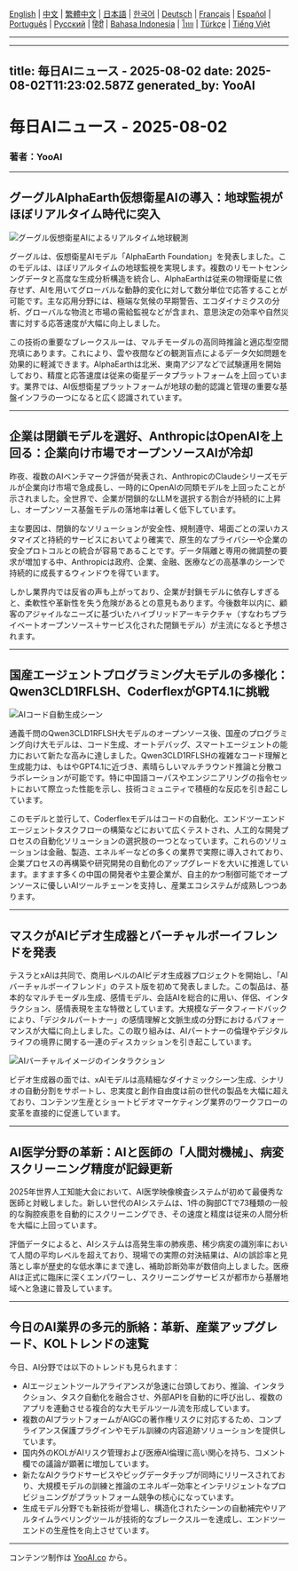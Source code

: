 [English](./en.md) | [中文](./zh.md) | [繁體中文](./zh-TW.md) | [日本語](./ja.md) | [한국어](./ko.md) | [Deutsch](./de.md) | [Français](./fr.md) | [Español](./es.md) | [Português](./pt.md) | [Русский](./ru.md) | [हिंदी](./hi.md) | [Bahasa Indonesia](./id.md) | [ไทย](./th.md) | [Türkçe](./tr.md) | [Tiếng Việt](./vi.md)

---

---
title: 毎日AIニュース - 2025-08-02
date: 2025-08-02T11:23:02.587Z
generated_by: YooAI
---

# 毎日AIニュース - 2025-08-02

### 著者：YooAI

---

## グーグルAlphaEarth仮想衛星AIの導入：地球監視がほぼリアルタイム時代に突入

![グーグル仮想衛星AIによるリアルタイム地球観測](https://images.unsplash.com/photo-1464983953574-0892a716854b?auto=format&fit=crop&w=800&q=80)

グーグルは、仮想衛星AIモデル「AlphaEarth Foundation」を発表しました。このモデルは、ほぼリアルタイムの地球監視を実現します。複数のリモートセンシングデータと高度な生成分析構造を統合し、AlphaEarthは従来の物理衛星に依存せず、AIを用いてグローバルな動静的変化に対して数分単位で応答することが可能です。主な応用分野には、極端な気候の早期警告、エコダイナミクスの分析、グローバルな物流と市場の需給監視などが含まれ、意思決定の効率や自然災害に対する応答速度が大幅に向上しました。

この技術の重要なブレークスルーは、マルチモーダルの高同時推論と適応型空間充填にあります。これにより、雲や夜間などの観測盲点によるデータ欠如問題を効果的に軽減できます。AlphaEarthは北米、東南アジアなどで試験運用を開始しており、精度と応答速度は従来の衛星データプラットフォームを上回っています。業界では、AI仮想衛星プラットフォームが地球の動的認識と管理の重要な基盤インフラの一つになると広く認識されています。

---

## 企業は閉鎖モデルを選好、AnthropicはOpenAIを上回る：企業向け市場でオープンソースAIが冷却

昨夜、複数のAIベンチマーク評価が発表され、AnthropicのClaudeシリーズモデルが企業向け市場で急成長し、一時的にOpenAIの同類モデルを上回ったことが示されました。全世界で、企業が閉鎖的なLLMを選択する割合が持続的に上昇し、オープンソース基盤モデルの落地率は著しく低下しています。

主な要因は、閉鎖的なソリューションが安全性、規制遵守、場面ごとの深いカスタマイズと持続的サービスにおいてより確実で、原生的なプライバシーや企業の安全プロトコルとの統合が容易であることです。データ隔離と専用の微調整の要求が増加する中、Anthropicは政府、企業、金融、医療などの高基準のシーンで持続的に成長するウィンドウを得ています。

しかし業界内では反省の声も上がっており、企業が封鎖モデルに依存しすぎると、柔軟性や革新性を失う危険があるとの意見もあります。今後数年以内に、顧客のアジャイルなニーズに基づいたハイブリッドアーキテクチャ（すなわちプライベートオープンソース＋サービス化された閉鎖モデル）が主流になると予想されます。

---

## 国産エージェントプログラミング大モデルの多様化：Qwen3CLD1RFLSH、CoderflexがGPT4.1に挑戦

![AIコード自動生成シーン](https://images.unsplash.com/photo-1519389950473-47ba0277781c?auto=format&fit=crop&w=800&q=80)

通義千問のQwen3CLD1RFLSH大モデルのオープンソース後、国産のプログラミング向け大モデルは、コード生成、オートデバッグ、スマートエージェントの能力において新たな高みに達しました。Qwen3CLD1RFLSHの複雑なコード理解と生成能力は、もはやGPT4.1に近づき、素晴らしいマルチラウンド推論と分散コラボレーションが可能です。特に中国語コーパスやエンジニアリングの指令セットにおいて際立った性能を示し、技術コミュニティで積極的な反応を引き起こしています。

このモデルと並行して、Coderflexモデルはコードの自動化、エンドツーエンドエージェントタスクフローの構築などにおいて広くテストされ、人工的な開発プロセスの自動化ソリューションの選択肢の一つとなっています。これらのソリューションは金融、製造、エネルギーなどの多くの業界で実際に導入されており、企業プロセスの再構築や研究開発の自動化のアップグレードを大いに推進しています。ますます多くの中国の開発者や主要企業が、自主的かつ制御可能でオープンソースに優しいAIツールチェーンを支持し、産業エコシステムが成熟しつつあります。

---

## マスクがAIビデオ生成器とバーチャルボーイフレンドを発表

テスラとxAIは共同で、商用レベルのAIビデオ生成器プロジェクトを開始し、「AIバーチャルボーイフレンド」のテスト版を初めて発表しました。この製品は、基本的なマルチモーダル生成、感情モデル、会話AIを総合的に用い、伴侶、インタラクション、感情表現を主な特徴としています。大規模なデータフィードバックにより、「デジタルパートナー」の感情理解と文脈生成の分野におけるパフォーマンスが大幅に向上しました。この取り組みは、AIパートナーの倫理やデジタルライフの境界に関する一連のディスカッションを引き起こしています。

![AIバーチャルイメージのインタラクション](https://images.unsplash.com/photo-1506744038136-46273834b3fb?auto=format&fit=crop&w=800&q=80)

ビデオ生成器の面では、xAIモデルは高精細なダイナミックシーン生成、シナリオの自動分割をサポートし、忠実度と創作自由度は前の世代の製品を大幅に超えており、コンテンツ生産とショートビデオマーケティング業界のワークフローの変革を直接的に促進しています。

---

## AI医学分野の革新：AIと医師の「人間対機械」、病変スクリーニング精度が記録更新

2025年世界人工知能大会において、AI医学映像検査システムが初めて最優秀な医師と対戦しました。新しい世代のAIシステムは、1件の胸部CTで73種類の一般的な胸腔疾患を自動的にスクリーニングでき、その速度と精度は従来の人間分析を大幅に上回っています。

評価データによると、AIシステムは高発生率の肺疾患、稀少病変の識別率において人間の平均レベルを超えており、現場での実際の対決結果は、AIの誤診率と見落とし率が歴史的な低水準にまで達し、補助診断効率が数倍向上しました。医療AIは正式に臨床に深くエンパワーし、スクリーニングサービスが都市から基層地域へと急速に普及しています。

---

## 今日のAI業界の多元的脈絡：革新、産業アップグレード、KOLトレンドの速覧

今日、AI分野では以下のトレンドも見られます：

- AIエージェントツールアライアンスが急速に台頭しており、推論、インタラクション、タスク自動化を融合させ、外部APIを自動的に呼び出し、複数のアプリを連動させる複合的な大モデルツール流を形成しています。
- 複数のAIプラットフォームがAIGCの著作権リスクに対応するため、コンプライアンス保護プラグインやモデル訓練の内容追跡ソリューションを提供しています。
- 国内外のKOLがAIリスク管理および医療AI倫理に高い関心を持ち、コメント欄での議論が顕著に増加しています。
- 新たなAIクラウドサービスやビッグデータチップが同時にリリースされており、大規模モデルの訓練と推論のエネルギー効率とインテリジェントなプロビジョニングがプラットフォーム競争の核心になっています。
- 生成モデル分野でも新技術が登場し、構造化されたシーンの自動補完やリアルタイムラベリングツールが技術的なブレークスルーを達成し、エンドツーエンドの生産性を向上させています。

---

コンテンツ制作は [YooAI.co](https://yooai.co/) から。